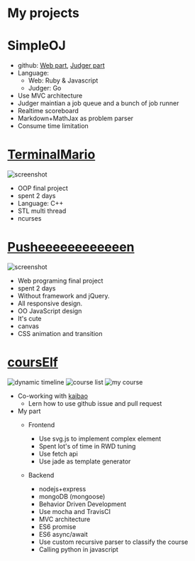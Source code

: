 My projects
===

# SimpleOJ
- github: [Web part](https://github.com/NUKCSIE110/SimpleOj_Web), [Judger part](https://github.com/NUKCSIE110/SimpleOj_Judger)
- Language:
    - Web: Ruby & Javascript
    - Judger: Go
- Use MVC architecture
- Judger maintian a job queue and a bunch of job runner
- Realtime scoreboard
- Markdown+MathJax as problem parser
- Consume time limitation

# [TerminalMario](https://github.com/ifTNT/TerminalMario)
![screenshot](https://i.imgur.com/lTjdOwP.png)
- OOP final project
- spent 2 days
- Language: C++
- STL multi thread
- ncurses

# [Pusheeeeeeeeeeeen](https://github.com/ifTNT/Pusheeeeeeeeeeeen)
![screenshot](https://i.imgur.com/2mXsoPSg.png)
- Web programing final project
- spent 2 days
- Without framework and jQuery.
- All responsive design.
- OO JavaScript design
- It's cute
- canvas
- CSS animation and transition

# [coursElf](https://github.com/NUKCSIE110/coursElf)
![dynamic timeline](https://i.imgur.com/ndCbCuA.png)
![course list](https://imgur.dcard.tw/8qdIJQf.jpg)
![my course](https://imgur.dcard.tw/QgdG81A.jpg)
- Co-working with [kaibao](https://github.com/kaibaooo)
    - Lern how to use github issue and pull request
- My part
    - Frontend
        - Use svg.js to implement complex element
        - Spent lot's of time in RWD tuning
        - Use fetch api
        - Use jade as template generator

    - Backend
        - nodejs+express
        - mongoDB (mongoose)
        - Behavior Driven Development
        - Use mocha and TravisCI
        - MVC architecture
        - ES6 promise
        - ES6 async/await
        - Use custom recursive parser to classify the course
        - Calling python in javascript
